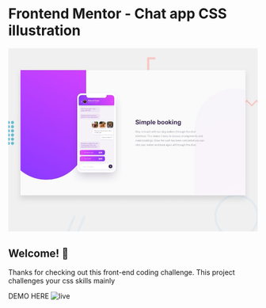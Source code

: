 # Frontend Mentor - Chat app CSS illustration

![Design preview for the Chat app CSS illustration coding challenge](./design/desktop-preview.jpg)

## Welcome! 👋

Thanks for checking out this front-end coding challenge.
This project challenges your css skills mainly 

DEMO HERE ![live](https://azr-arch.github.io/chat-app-css-illustration-master/)
